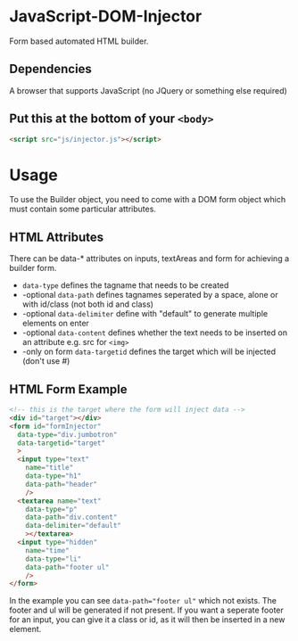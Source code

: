 # JavaScript-DOM-Injector
Form based automated HTML builder.

## Dependencies
A browser that supports JavaScript (no JQuery or something else required)

## Put this at the bottom of your ```<body>```
```html
<script src="js/injector.js"></script>
```

# Usage
To use the Builder object, you need to come with a DOM form object which must contain some particular attributes.
## HTML Attributes
There can be data-* attributes on inputs, textAreas and form for achieving a builder form.

* ```data-type``` defines the tagname that needs to be created
* -optional ```data-path``` defines tagnames seperated by a space, alone or with id/class (not both id and class)
* -optional ```data-delimiter``` define with "default" to generate multiple elements on enter
* -optional ```data-content``` defines whether the text needs to be inserted on an attribute e.g. src for ```<img>```
* -only on form ```data-targetid``` defines the target which will be injected (don't use #)

## HTML Form Example

```html
<!-- this is the target where the form will inject data -->
<div id="target"></div>
<form id="formInjector"
  data-type="div.jumbotron"
  data-targetid="target"
  >
  <input type="text"
    name="title"
    data-type="h1"
    data-path="header"
    />
  <textarea name="text"
    data-type="p"
    data-path="div.content"
    data-delimiter="default"
    ></textarea>
  <input type="hidden"
    name="time"
    data-type="li"
    data-path="footer ul"
    />
</form>
```
In the example you can see ```data-path="footer ul"``` which not exists. The footer and ul will be generated if not present. If you want a seperate footer for an input, you can give it a class or id, as it will then be inserted in a new element.
